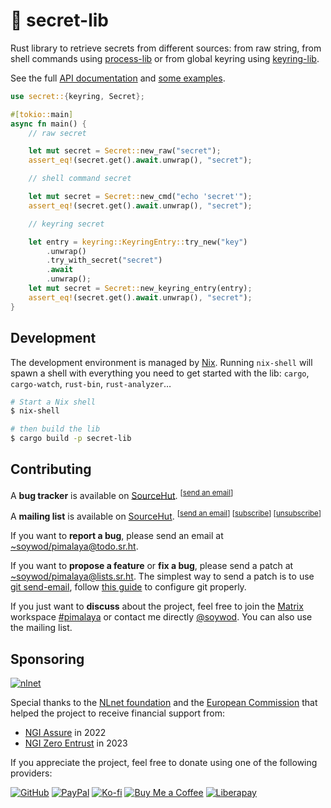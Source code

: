 # 🔐 secret-lib

Rust library to retrieve secrets from different sources: from raw string, from shell commands using [process-lib](https://docs.rs/process-lib/latest/process/) or from global keyring using [keyring-lib](https://docs.rs/keyring-lib/latest/keyring/).

See the full [API documentation](https://docs.rs/secret-lib/latest/secret/) and [some examples](https://git.sr.ht/~soywod/pimalaya/tree/master/item/secret/tests).

```rust
use secret::{keyring, Secret};

#[tokio::main]
async fn main() {
    // raw secret

    let mut secret = Secret::new_raw("secret");
    assert_eq!(secret.get().await.unwrap(), "secret");

    // shell command secret

    let mut secret = Secret::new_cmd("echo 'secret'");
    assert_eq!(secret.get().await.unwrap(), "secret");

    // keyring secret

    let entry = keyring::KeyringEntry::try_new("key")
        .unwrap()
        .try_with_secret("secret")
        .await
        .unwrap();
    let mut secret = Secret::new_keyring_entry(entry);
    assert_eq!(secret.get().await.unwrap(), "secret");
}

```

## Development

The development environment is managed by [Nix](https://nixos.org/download.html). Running `nix-shell` will spawn a shell with everything you need to get started with the lib: `cargo`, `cargo-watch`, `rust-bin`, `rust-analyzer`…

```sh
# Start a Nix shell
$ nix-shell

# then build the lib
$ cargo build -p secret-lib
```

## Contributing

A **bug tracker** is available on [SourceHut](https://todo.sr.ht/~soywod/pimalaya). <sup>[[send an email](mailto:~soywod/pimalaya@todo.sr.ht)]</sup>

A **mailing list** is available on [SourceHut](https://lists.sr.ht/~soywod/pimalaya). <sup>[[send an email](mailto:~soywod/pimalaya@lists.sr.ht)] [[subscribe](mailto:~soywod/pimalaya+subscribe@lists.sr.ht)] [[unsubscribe](mailto:~soywod/pimalaya+unsubscribe@lists.sr.ht)]</sup>

If you want to **report a bug**, please send an email at [~soywod/pimalaya@todo.sr.ht](mailto:~soywod/pimalaya@todo.sr.ht).

If you want to **propose a feature** or **fix a bug**, please send a patch at [~soywod/pimalaya@lists.sr.ht](mailto:~soywod/pimalaya@lists.sr.ht). The simplest way to send a patch is to use [git send-email](https://git-scm.com/docs/git-send-email), follow [this guide](https://git-send-email.io/) to configure git properly.

If you just want to **discuss** about the project, feel free to join the [Matrix](https://matrix.org/) workspace [#pimalaya](https://matrix.to/#/#pimalaya:matrix.org) or contact me directly [@soywod](https://matrix.to/#/@soywod:matrix.org). You can also use the mailing list.

## Sponsoring

[![nlnet](https://nlnet.nl/logo/banner-160x60.png)](https://nlnet.nl/project/Himalaya/index.html)

Special thanks to the [NLnet foundation](https://nlnet.nl/project/Himalaya/index.html) and the [European Commission](https://www.ngi.eu/) that helped the project to receive financial support from:

- [NGI Assure](https://nlnet.nl/assure/) in 2022
- [NGI Zero Entrust](https://nlnet.nl/entrust/) in 2023

If you appreciate the project, feel free to donate using one of the following providers:

[![GitHub](https://img.shields.io/badge/-GitHub%20Sponsors-fafbfc?logo=GitHub%20Sponsors)](https://github.com/sponsors/soywod)
[![PayPal](https://img.shields.io/badge/-PayPal-0079c1?logo=PayPal&logoColor=ffffff)](https://www.paypal.com/paypalme/soywod)
[![Ko-fi](https://img.shields.io/badge/-Ko--fi-ff5e5a?logo=Ko-fi&logoColor=ffffff)](https://ko-fi.com/soywod)
[![Buy Me a Coffee](https://img.shields.io/badge/-Buy%20Me%20a%20Coffee-ffdd00?logo=Buy%20Me%20A%20Coffee&logoColor=000000)](https://www.buymeacoffee.com/soywod)
[![Liberapay](https://img.shields.io/badge/-Liberapay-f6c915?logo=Liberapay&logoColor=222222)](https://liberapay.com/soywod)
